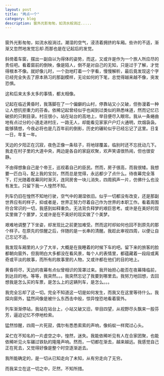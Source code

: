 ```yaml
---
layout: post
title: "两点一个"
category: blog
description: 窗外光影匆匆，如流水般淌过.....
---
```



##  

窗外光影匆匆，如流水般淌过。潮湿的空气，浸渍着拥挤的车厢。些许的不适，渐渐又忽然地发觉忘却.而那也是在记起后的发觉。
 
斜倚着车窗，摆出一副自以为得体的姿势，而这，又或许是作为一个旅人所应尽的责任吧。看着窗前的倒映，像是陌人，倒不是对自己的无知，只是过于了解，才觉得根本不像。就好像儿时，一个劲地盯着一个字看，慢慢解析，最后竟发现这个字已经完全失去了原本熟习的那副模样，无论如何的下笔，总觉得越来越不像，突发恐惧。
 
这和后来太多太多的事情，都太相像。
 
记起在临近黄昏时，我落脚在了一个偏僻的山村，停靠站又小又破，但弥漫着一种让人想抗拒重力的芬香。依稀记起曾经似乎也闻到过类似的熟悉味道，然而记忆已破损的只剩目录。村庄很小，站在站台的高地上，举目便尽入眼帘。我从一条蜷曲地有点过分的小道走进村庄，一路无人，却能看见家家户户灯火通明，炊烟袅袅。能够猜想，今夜必将也是几百年前的倒影，历史的碾轮似乎已经忘记了这里。日复一日，年复一年。
 
天边的夕阳正在沉寂，夜色正像一条毯子，将地球覆盖，临别时还不忘抚动几下。我走在村子里的大道中央，两边是各自的家庭欢聚，欢声笑语很热闹，但也很安静。

不由得想象自己是个帝王，巡视着自己的臣民。然而，房子很高，而我很矮。我想要一匹白马，配上我的宝剑，然而总是觉得，永远都少了点什么。待夜幕完全落下，灯光随着夜幕同时渐灭，连同房舍一块儿消失，四周鸦声一片，仿佛什么也没有发生。只留下我一人惶然不知。
 
列车仍旧在惶然不知地行驶，空气中的潮湿依旧。似乎一切都没有改变，还是那副世界应有的样子，抑或者是，世界正努力尽着自己作为世界的本职工作。看着周围符合常识的一切，我感到如释重负。无法背负释梦的艰巨思考。或许是在美好的现实里做了个噩梦，又或许是在不美好的现实做了个美梦。
 
艰难地调整了下坐姿，却发现比之前更加难受。然而这时却如何也回不到原先的那个样子。在原先的惊醒之后，伴随的是一长串的清醒。我趁此审视四周，以便让自己忘记不适。
 
我发现车厢里的人少了大半，大概是在我睡着的时候下车的吧。留下来的旅客的脸都朝向窗外，但我明白大多都没在看风景，每个人的表情里，都蕴藏着一段段或离奇或平淡的故事，而所有的故事里的人物，又或许都在他们的目的地上。
 
黄昏将尽，天边的夜幕有点似曾相识的笼罩过来。我开始担心能否在夜幕降临前，到达目的地。等等，我突然。。。我突然忘记了我要到哪里去。我努力地回想，去回想我是怎么买的车票，是怎么上的这辆列车，是怎么。。。
 
我完全忘却了这一切。完全不知道这一切是如何发生，而我又在这里等待什么。我探向窗外，猛然间像是被什么东西击中般，惊异惶恐地看着窗外。
 
列车渐渐停站，我站在站台上，小站又破又旧，举目四望，从视野尽头飘来一股芬芳，逼迫记忆不停地检索。
 
猛然惊醒，四周一片死寂，偶尔有悉悉索索的声响，像蚂蚁一样爬过心头。
 
呆伫在不知名的一片虚空之中，惶然，迷失。我能依稀听见有人在合家团聚，也能依稀听见火车碾过铁轨的隆隆声响。然而，一切都在渐去，越来越远。我感觉自己正在死去，又觉得好像是整个时空逐渐逝去。
 
我所能确定的，是一切从已知走向了未知，从有穷走向了无穷。
 
而我呆立在这一切之中，茫然，不知所措。